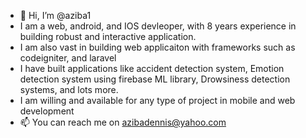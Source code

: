 - 👋 Hi, I’m @aziba1
- I am a web, android, and IOS devleoper, with 8 years experience in building robust and interactive application. 
- I am also vast in building web applicaiton with frameworks such as codeigniter, and laravel 
- I have built applications like accident detection system, Emotion detection system using firebase ML library, Drowsiness detection systems, and lots more.
- I am willing and  available for any type of project in mobile and web development
- 📫 You can reach me on azibadennis@yahoo.com

<!---
aziba1/aziba1 is a ✨ special ✨ repository because its `README.md` (this file) appears on your GitHub profile.
You can click the Preview link to take a look at your changes.
--->
